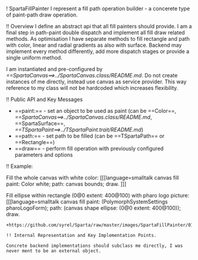 ! SpartaFillPainter
I represent a fill path operation builder - a concerete type of paint-path draw operation.

!! Overview
I define an abstract api that all fill painters should provide. I am a final step in path-paint double dispatch and implement all fill draw related methods. As optimisation I have separate methods to fill rectangle and path with color, linear and radial gradients as also with surface. Backend may implement every method differently, add more dispatch stages or provide a single uniform method.

I am instantiated and pre-configured by *==SpartaCanvas==>../SpartaCanvas.class/README.md*. Do  not create instances of me directly, instead use canvas as service provider. This way reference to my class will not be hardcoded  which increases flexibility.

!! Public API and Key Messages

- ==paint:== - set an object to be used as paint (can be ==Color==, *==SpartaCanvas==>../SpartaCanvas.class/README.md*, ==SpartaSurface==, *==TSpartaPaint==>../TSpartaPaint.trait/README.md*)
- ==path:== - set path to be filled (can be ==TSpartaPath== or ==Rectangle==)
- ==draw== - perform fill operation with previously configured parameters and options

!! Example: 

Fill the whole canvas with white color:
[[[language=smalltalk
canvas fill
	paint: Color white;
	path: canvas bounds;
	draw.
]]]

Fill ellipse within rectangle (0@0 extent: 400@100) with pharo logo picture:
[[[language=smalltalk
canvas fill
	paint: (PolymorphSystemSettings pharoLogoForm);
	path: (canvas shape ellipse: (0@0 extent: 400@100));
	draw.
```
+https://github.com/syrel/Sparta/raw/master/images/SpartaFillPainter/01_pharo_logo.png|label=pharoLogo+

!! Internal Representation and Key Implementation Points.

Concrete backend implementations should subclass me directly, I was never ment to be an external object.
